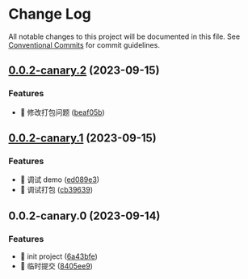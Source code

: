 # Change Log

All notable changes to this project will be documented in this file.
See [Conventional Commits](https://conventionalcommits.org) for commit guidelines.

## [0.0.2-canary.2](https://github.com/abelce/hooks/compare/xhooks@0.0.2-canary.1...xhooks@0.0.2-canary.2) (2023-09-15)

### Features

- 🎸 修改打包问题 ([beaf05b](https://github.com/abelce/hooks/commit/beaf05b8d470964b8391ff668a7f9dc549a0c886))

## [0.0.2-canary.1](https://github.com/abelce/hooks/compare/xhooks@0.0.2-canary.0...xhooks@0.0.2-canary.1) (2023-09-15)

### Features

- 🎸 调试 demo ([ed089e3](https://github.com/abelce/hooks/commit/ed089e358029c38c8b6633ca576e3ddab94a01b7))
- 🎸 调试打包 ([cb39639](https://github.com/abelce/hooks/commit/cb3963903c46b033a0538d706cb4af4d31b2531e))

## 0.0.2-canary.0 (2023-09-14)

### Features

- 🎸 init project ([6a43bfe](https://github.com/abelce/hooks/commit/6a43bfecb201eefc15d24599672a682f73a5b948))
- 🎸 临时提交 ([8405ee9](https://github.com/abelce/hooks/commit/8405ee9e446a40751ab145d292aab5474286699a))
